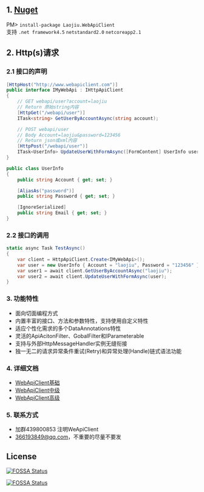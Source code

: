 ## 1. [Nuget](https://www.nuget.org/packages/Laojiu.WebApiClient/)
PM> `install-package Laojiu.WebApiClient`
<br/>支持 `.net framework4.5` `netstandard2.0` `netcoreapp2.1`

## 2. Http(s)请求
### 2.1 接口的声明
```c#
[HttpHost("http://www.webapiclient.com")] 
public interface IMyWebApi : IHttpApiClient
{
    // GET webapi/user?account=laojiu
    // Return 原始string内容
    [HttpGet("/webapi/user")]
    ITask<string> GetUserByAccountAsync(string account);

    // POST webapi/user  
    // Body Account=laojiu&password=123456
    // Return json或xml内容
    [HttpPost("/webapi/user")]
    ITask<UserInfo> UpdateUserWithFormAsync([FormContent] UserInfo user);
}

public class UserInfo
{
    public string Account { get; set; }

    [AliasAs("password")]
    public string Password { get; set; }

    [IgnoreSerialized]
    public string Email { get; set; }
}
```
 
### 2.2 接口的调用
```c#
static async Task TestAsync()
{
    var client = HttpApiClient.Create<IMyWebApi>();
    var user = new UserInfo { Account = "laojiu", Password = "123456" }; 
    var user1 = await client.GetUserByAccountAsync("laojiu");
    var user2 = await client.UpdateUserWithFormAsync(user);
}
``` 

### 3. 功能特性
* 面向切面编程方式
* 内置丰富的接口、方法和参数特性，支持使用自定义特性
* 适应个性化需求的多个DataAnnotations特性
* 灵活的ApiAcitonFilter、GobalFilter和IParameterable
* 支持与外部HttpMessageHandler实例无缝衔接
* 独一无二的请求异常条件重试(Retry)和异常处理(Handle)链式语法功能

### 4. 详细文档
* [WebApiClient基础](https://github.com/xljiulang/WebApiClient/wiki/WebApiClient%E5%9F%BA%E7%A1%80)
* [WebApiClient中级](https://github.com/xljiulang/WebApiClient/wiki/WebApiClient%E4%B8%AD%E7%BA%A7)
* [WebApiClient高级](https://github.com/xljiulang/WebApiClient/wiki/WebApiClient%E9%AB%98%E7%BA%A7)

### 5. 联系方式
* 加群439800853 注明WeApiClient
* 366193849@qq.com，不重要的尽量不要发



## License
[![FOSSA Status](https://app.fossa.io/api/projects/git%2Bgithub.com%2Fdotnetcore%2FWebApiClient.svg?type=shield)](https://app.fossa.io/projects/git%2Bgithub.com%2Fdotnetcore%2FWebApiClient?ref=badge_shield)

[![FOSSA Status](https://app.fossa.io/api/projects/git%2Bgithub.com%2Fdotnetcore%2FWebApiClient.svg?type=large)](https://app.fossa.io/projects/git%2Bgithub.com%2Fdotnetcore%2FWebApiClient?ref=badge_large)
